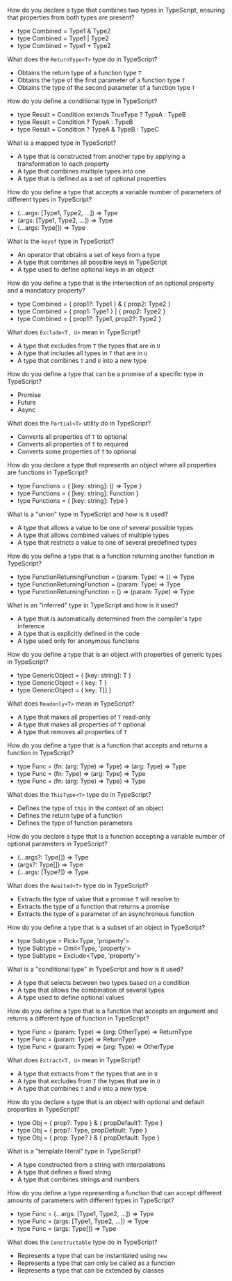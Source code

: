 How do you declare a type that combines two types in TypeScript, ensuring that properties from both types are present?
- type Combined = Type1 & Type2
- type Combined = Type1 | Type2
- type Combined = Type1 + Type2

What does the `ReturnType<T>` type do in TypeScript?
- Obtains the return type of a function type `T`
- Obtains the type of the first parameter of a function type `T`
- Obtains the type of the second parameter of a function type `T`

How do you define a conditional type in TypeScript?
- type Result = Condition extends TrueType ? TypeA : TypeB
- type Result = Condition ? TypeA : TypeB
- type Result = Condition ? TypeA & TypeB : TypeC

What is a mapped type in TypeScript?
- A type that is constructed from another type by applying a transformation to each property
- A type that combines multiple types into one
- A type that is defined as a set of optional properties

How do you define a type that accepts a variable number of parameters of different types in TypeScript?
- (...args: [Type1, Type2, ...]) => Type
- (args: [Type1, Type2, ...]) => Type
- (...args: Type[]) => Type

What is the `keyof` type in TypeScript?
- An operator that obtains a set of keys from a type
- A type that combines all possible keys in TypeScript
- A type used to define optional keys in an object

How do you define a type that is the intersection of an optional property and a mandatory property?
- type Combined = { prop1?: Type1 } & { prop2: Type2 }
- type Combined = { prop1: Type1 } | { prop2: Type2 }
- type Combined = { prop1?: Type1, prop2?: Type2 }

What does `Exclude<T, U>` mean in TypeScript?
- A type that excludes from `T` the types that are in `U`
- A type that includes all types in `T` that are in `U`
- A type that combines `T` and `U` into a new type

How do you define a type that can be a promise of a specific type in TypeScript?
- Promise<Type>
- Future<Type>
- Async<Type>

What does the `Partial<T>` utility do in TypeScript?
- Converts all properties of `T` to optional
- Converts all properties of `T` to required
- Converts some properties of `T` to optional

How do you declare a type that represents an object where all properties are functions in TypeScript?
- type Functions = { [key: string]: () => Type }
- type Functions = { [key: string]: Function }
- type Functions = { [key: string]: Type }

What is a "union" type in TypeScript and how is it used?
- A type that allows a value to be one of several possible types
- A type that allows combined values of multiple types
- A type that restricts a value to one of several predefined types

How do you define a type that is a function returning another function in TypeScript?
- type FunctionReturningFunction = (param: Type) => () => Type
- type FunctionReturningFunction = (param: Type) => Type
- type FunctionReturningFunction = () => (param: Type) => Type

What is an "inferred" type in TypeScript and how is it used?
- A type that is automatically determined from the compiler's type inference
- A type that is explicitly defined in the code
- A type used only for anonymous functions

How do you define a type that is an object with properties of generic types in TypeScript?
- type GenericObject<T> = { [key: string]: T }
- type GenericObject<T> = { key: T }
- type GenericObject<T> = { key: T[] }

What does `Readonly<T>` mean in TypeScript?
- A type that makes all properties of `T` read-only
- A type that makes all properties of `T` optional
- A type that removes all properties of `T`

How do you define a type that is a function that accepts and returns a function in TypeScript?
- type Func = (fn: (arg: Type) => Type) => (arg: Type) => Type
- type Func = (fn: Type) => (arg: Type) => Type
- type Func = (fn: (arg: Type) => Type) => Type

What does the `ThisType<T>` type do in TypeScript?
- Defines the type of `this` in the context of an object
- Defines the return type of a function
- Defines the type of function parameters

How do you declare a type that is a function accepting a variable number of optional parameters in TypeScript?
- (...args?: Type[]) => Type
- (args?: Type[]) => Type
- (...args: [Type?]) => Type

What does the `Awaited<T>` type do in TypeScript?
- Extracts the type of value that a promise `T` will resolve to
- Extracts the type of a function that returns a promise
- Extracts the type of a parameter of an asynchronous function

How do you define a type that is a subset of an object in TypeScript?
- type Subtype = Pick<Type, 'property'>
- type Subtype = Omit<Type, 'property'>
- type Subtype = Exclude<Type, 'property'>

What is a "conditional type" in TypeScript and how is it used?
- A type that selects between two types based on a condition
- A type that allows the combination of several types
- A type used to define optional values

How do you define a type that is a function that accepts an argument and returns a different type of function in TypeScript?
- type Func = (param: Type) => (arg: OtherType) => ReturnType
- type Func = (param: Type) => ReturnType
- type Func = (param: Type) => (arg: Type) => OtherType

What does `Extract<T, U>` mean in TypeScript?
- A type that extracts from `T` the types that are in `U`
- A type that excludes from `T` the types that are in `U`
- A type that combines `T` and `U` into a new type

How do you declare a type that is an object with optional and default properties in TypeScript?
- type Obj = { prop?: Type } & { propDefault?: Type }
- type Obj = { prop?: Type, propDefault: Type }
- type Obj = { prop: Type? } & { propDefault: Type }

What is a "template literal" type in TypeScript?
- A type constructed from a string with interpolations
- A type that defines a fixed string
- A type that combines strings and numbers

How do you define a type representing a function that can accept different amounts of parameters with different types in TypeScript?
- type Func = (...args: [Type1, Type2, ...]) => Type
- type Func = (args: [Type1, Type2, ...]) => Type
- type Func = (args: Type[]) => Type

What does the `Constructable` type do in TypeScript?
- Represents a type that can be instantiated using `new`
- Represents a type that can only be called as a function
- Represents a type that can be extended by classes